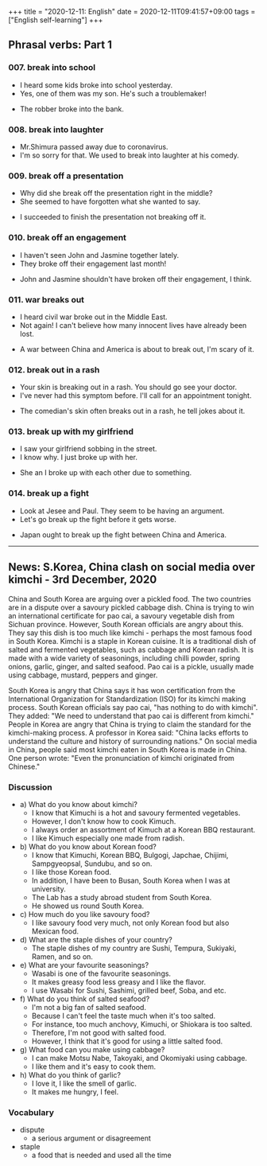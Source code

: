 +++
title =  "2020-12-11: English"
date = 2020-12-11T09:41:57+09:00
tags = ["English self-learning"]
+++

## Phrasal verbs: Part 1

### 007. break into school

* I heard some kids broke into school yesterday.
* Yes, one of them was my son. He's such a troublemaker!

- The robber broke into the bank.

### 008. break into laughter

* Mr.Shimura passed away due to coronavirus.
* I'm so sorry for that. We used to break into laughter at his comedy.

### 009. break off a presentation

* Why did she break off the presentation right in the middle?
* She seemed to have forgotten what she wanted to say.

- I succeeded to finish the presentation not breaking off it.

### 010. break off an engagement

* I haven't seen John and Jasmine together lately.
* They broke off their engagement last month!

- John and Jasmine shouldn't have broken off their engagement, I think.

### 011. war breaks out

* I heard civil war broke out in the Middle East.
* Not again! I can't believe how many innocent lives have already been lost.

- A war between China and America is about to break out, I'm scary of it.

### 012. break out in a rash

* Your skin is breaking out in a rash. You should go see your doctor.
* I've never had this symptom before. I'll call for an appointment tonight.

- The comedian's skin often breaks out in a rash, he tell jokes about it.

### 013. break up with my girlfriend

* I saw your girlfriend sobbing in the street.
* I know why. I just broke up with her.

- She an I broke up with each other due to something.

### 014. break up a fight

* Look at Jesee and Paul. They seem to be having an argument.
* Let's go break up the fight before it gets worse.

- Japan ought to break up the fight between China and America.

- - -

## News: S.Korea, China clash on social media over kimchi - 3rd December, 2020

China and South Korea are arguing over a pickled food. The two countries are in a dispute over a savoury pickled cabbage dish.  China is trying to win an international certificate for pao cai, a savoury vegetable dish from Sichuan province.  However, South Korean officials are angry about this. They say this dish is too much like kimchi - perhaps the most famous food in South Korea.  Kimchi is a staple in Korean cuisine. It is a traditional dish of salted and fermented vegetables, such as cabbage and Korean radish. It is made with a wide variety of seasonings, including chilli powder, spring onions, garlic, ginger, and salted seafood. Pao cai is a pickle, usually made using cabbage, mustard, peppers and ginger.

South Korea is angry that China says it has won certification from the International Organization for Standardization (ISO) for its kimchi making process. South Korean officials say pao cai, "has nothing to do with kimchi". They added: "We need to understand that pao cai is different from kimchi." People in Korea are angry that China is trying to claim the standard for the kimchi-making process.  A professor in Korea said: "China lacks efforts to understand the culture and history of surrounding nations." On social media in China, people said most kimchi eaten in South Korea is made in China.  One person wrote: "Even the pronunciation of kimchi originated from Chinese."

### Discussion

* a) What do you know about kimchi?
    - I know that Kimuchi is a hot and savoury fermented vegetables.
    - However, I don't know how to cook Kimuch.
    - I always order an assortment of Kimuch at a Korean BBQ restaurant.
    - I like Kimuch especially one made from radish.
* b) What do you know about Korean food?
    - I know that Kimuchi, Korean BBQ, Bulgogi, Japchae, Chijimi, Sampgyeopsal, Sundubu, and so on.
    - I like those Korean food.
    - In addition, I have been to Busan, South Korea when I was at university.
    - The Lab has a study abroad student from South Korea.
    - He showed us round South Korea.
* c) How much do you like savoury food?
    - I like savoury food very much, not only Korean food but also Mexican food.
* d) What are the staple dishes of your country?
    - The staple dishes of my country are Sushi, Tempura, Sukiyaki, Ramen, and so on.
* e) What are your favourite seasonings?
    - Wasabi is one of the favourite seasonings.
    - It makes greasy food less greasy and I like the flavor.
    - I use Wasabi for Sushi, Sashimi, grilled beef, Soba, and etc.
* f) What do you think of salted seafood?
    - I'm not a big fan of salted seafood.
    - Because I can't feel the taste much when it's too salted.
    - For instance, too much anchovy, Kimuchi, or Shiokara is too salted.
    - Therefore, I'm not good with salted food.
    - However, I think that it's good for using a little salted food.
* g) What food can you make using cabbage?
    - I can make Motsu Nabe, Takoyaki, and Okomiyaki using cabbage.
    - I like them and it's easy to cook them.
* h) What do you think of garlic?
    - I love it, I like the smell of garlic.
    - It makes me hungry, I feel.

### Vocabulary

* dispute
  - a serious argument or disagreement
* staple
  - a food that is needed and used all the time
